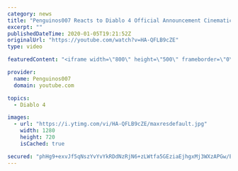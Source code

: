 ```yaml
---
category: news
title: "Penguinos007 Reacts to Diablo 4 Official Announcement Cinematic Trailer (Blizzcon 2019)"
excerpt: ""
publishedDateTime: 2020-01-05T19:21:52Z
originalUrl: "https://youtube.com/watch?v=HA-QFLB9cZE"
type: video

featuredContent: "<iframe width=\"800\" height=\"500\" frameborder=\"0\" src=\"https://www.youtube.com/embed/HA-QFLB9cZE\" allow=\"accelerometer; autoplay; encrypted-media; gyroscope; picture-in-picture\" allowfullscreen></iframe>"

provider:
  name: Penguinos007
  domain: youtube.com

topics:
  - Diablo 4

images:
  - url: "https://i.ytimg.com/vi/HA-QFLB9cZE/maxresdefault.jpg"
    width: 1280
    height: 720
    isCached: true

secured: "phHg9+exvJf5qNszYvYvYkRDdNzRjN6+zLWtfa5GEziaEjhgxMj3WXzAPGw/EHePfG06j9rWRDGUfLFlI29k+FVBsHkQDV94L7F6wykjt+H/zTpOaKVkPmTlFr2wouTlWsuBzBK8ZE3y31Zp9cGSrIjArALcwbjvqSgvESH4r1xb5gD36QuR85lweVsakGv1KM6dLkneiTZ0FBKpbBIZyLm7AbfCIr16qRoVu3l6IEyMBfwEcOSCXwMwkdX5VHcLcb95haBIpumNueeEyjqp8ULUi9T/Hbru6E9rUay7ciUWNYCKzL9qdQDRK/0z0rFQOC3kcd+wdZcRh5ypxgGM0IxGt3Ok7LuM8Nxw0AWGQ7mjJhZ7b8D38e7XXJLj0dRFgUaqO0zzrtTfweKy8K6uDN/YQhx2MAAVwbcZ7ZlCGenzb8pBX91/Cn3VhP0niHNu;l4LdAx6v0EBx0oyifYuVww=="
---
```


